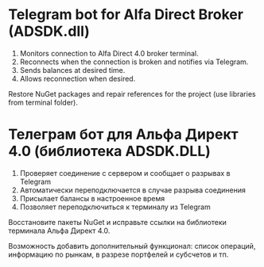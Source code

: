 # Telegram bot for Alfa Direct Broker (ADSDK.dll)
1) Monitors connection to Alfa Direct 4.0 broker terminal.
2) Reconnects when the connection is broken and notifies via Telegram.
3) Sends balances at desired time. 
4) Allows reconnection when desired.

Restore NuGet packages and repair references for the project (use libraries from terminal folder).

# Телеграм бот для Альфа Директ 4.0 (библиотека ADSDK.DLL)
1) Проверяет соединение с сервером и сообщает о разрывах в Telegram
2) Автоматически переподключается в случае разрыва соединения
3) Присылает балансы в настроенное время
4) Позволяет переподключиться к терминалу из Telegram 

Восстановите пакеты NuGet и исправьте ссылки на библиотеки терминала Альфа Директ 4.0.

Возможность добавить дополнительный функционал:
список операций, информацию по рынкам, в разрезе портфелей и субсчетов и тп.
